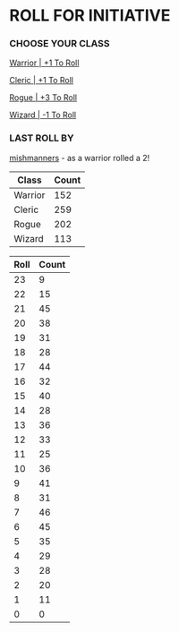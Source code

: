 # ROLL FOR INITIATIVE
### CHOOSE YOUR CLASS

[Warrior | +1 To Roll](https://github.com/benjaminsampica/benjaminsampica/issues/new?title=roll%7Cwarrior&body=Just+click+%27Submit+new+issue%27.)

[Cleric | +1 To Roll](https://github.com/benjaminsampica/benjaminsampica/issues/new?title=roll%7Ccleric&body=Just+click+%27Submit+new+issue%27.)

[Rogue | +3 To Roll](https://github.com/benjaminsampica/benjaminsampica/issues/new?title=roll%7Crogue&body=Just+click+%27Submit+new+issue%27.)

[Wizard | -1 To Roll](https://github.com/benjaminsampica/benjaminsampica/issues/new?title=roll%7Cwizard&body=Just+click+%27Submit+new+issue%27.)
### LAST ROLL BY
[mishmanners](https://www.github.com/mishmanners) - as a warrior rolled a 2!

|Class|Count|
|-|-|
|Warrior|152|
|Cleric|259|
|Rogue|202|
|Wizard|113|

|Roll|Count|
|-|-|
|23|9
|22|15
|21|45
|20|38
|19|31
|18|28
|17|44
|16|32
|15|40
|14|28
|13|36
|12|33
|11|25
|10|36
|9|41
|8|31
|7|46
|6|45
|5|35
|4|29
|3|28
|2|20
|1|11
|0|0
